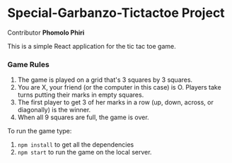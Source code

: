 # Special-Garbanzo-Tictactoe Project

Contributor **Phomolo Phiri**

This is a simple React application for the tic tac toe game. 
### Game Rules
1. The game is played on a grid that's 3 squares by 3 squares.
2. You are X, your friend (or the computer in this case) is O. Players take turns putting their marks in empty squares.
3. The first player to get 3 of her marks in a row (up, down, across, or diagonally) is the winner.
4. When all 9 squares are full, the game is over.

To run the game type:
1. `npm install` to get all the dependencies
2. `npm start` to run the game on the local server.

